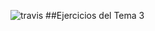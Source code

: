 ![travis](https://travis-ci.org/javiergarridomellado/django_tema3.svg?branch=master)
##Ejercicios del Tema 3
